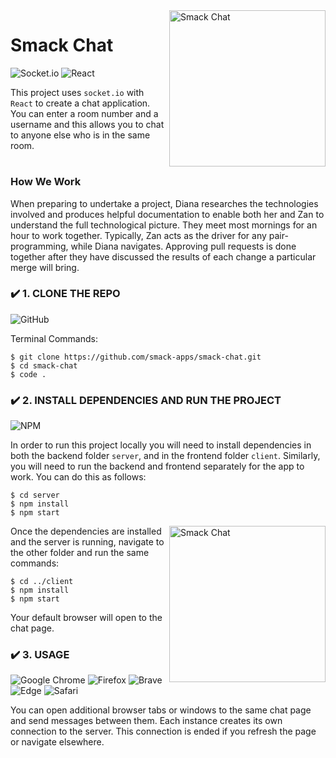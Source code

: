 <img src="https://github.com/smack-apps/smack-chat/blob/main/client/src/assets/logo.png" width=250px align=right alt="Smack Chat"/>

# Smack Chat

![Socket.io](https://img.shields.io/badge/Socket.io-black?style=for-the-badge&logo=socket.io&badgeColor=010101) ![React](https://img.shields.io/badge/react-%2320232a.svg?style=for-the-badge&logo=react&logoColor=%2361DAFB)

This project uses `socket.io` with `React` to create a chat application. You can enter a room number and a username and this allows you to chat to anyone else who is in the same room.

#

### How We Work

When preparing to undertake a project, Diana researches the technologies involved and produces helpful documentation to enable both her and Zan to understand the full technological picture. They meet most mornings for an hour to work together. Typically, Zan acts as the driver for any pair-programming, while Diana navigates. Approving pull requests is done together after they have discussed the results of each change a particular merge will bring.

### ✔️ 1. CLONE THE REPO
![GitHub](https://img.shields.io/badge/github-%23121011.svg?style=for-the-badge&logo=github&logoColor=white)

Terminal Commands:
```
$ git clone https://github.com/smack-apps/smack-chat.git
$ cd smack-chat
$ code .
```

### ✔️ 2. INSTALL DEPENDENCIES AND RUN THE PROJECT
![NPM](https://img.shields.io/badge/NPM-%23000000.svg?style=for-the-badge&logo=npm&logoColor=white)

In order to run this project locally you will need to install dependencies in both the backend folder `server`, and in the frontend folder `client`. Similarly, you will need to run the backend and frontend separately for the app to work. You can do this as follows:

```
$ cd server
$ npm install
$ npm start
```

<img src="https://github.com/smack-apps/smack-chat/blob/main/client/src/assets/chat-screenshot.png" width=250px align=right alt="Smack Chat"/>

Once the dependencies are installed and the server is running, navigate to the other folder and run the same commands:
```
$ cd ../client
$ npm install
$ npm start
```

Your default browser will open to the chat page.

### ✔️ 3. USAGE
![Google Chrome](https://img.shields.io/badge/Google%20Chrome-4285F4?style=for-the-badge&logo=GoogleChrome&logoColor=white) ![Firefox](https://img.shields.io/badge/Firefox-FF7139?style=for-the-badge&logo=Firefox-Browser&logoColor=white) ![Brave](https://img.shields.io/badge/Brave-FB542B?style=for-the-badge&logo=Brave&logoColor=white) ![Edge](https://img.shields.io/badge/Edge-0078D7?style=for-the-badge&logo=Microsoft-edge&logoColor=white) ![Safari](https://img.shields.io/badge/Safari-000000?style=for-the-badge&logo=Safari&logoColor=white)





You can open additional browser tabs or windows to the same chat page and send messages between them. Each instance creates its own connection to the server. This connection is ended if you refresh the page or navigate elsewhere. 
